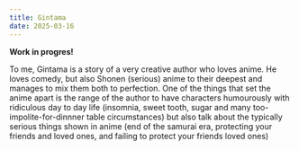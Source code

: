 ```yaml
---
title: Gintama
date: 2025-03-16
---
```

**Work in progres!**

To me, Gintama is a story of a very creative author who loves anime. He loves comedy, but also Shonen (serious) anime to their deepest and manages to mix them both to perfection. One of the things that set the anime apart is the range of the author to have characters humourously with ridiculous day to day life (insomnia, sweet tooth, sugar and many too-impolite-for-dinnner table circumstances) but also talk about the typically serious things shown in anime (end of the samurai era, protecting your friends and loved ones, and failing to protect your friends loved ones)